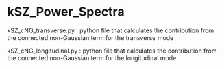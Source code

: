 # kSZ_Power_Spectra

kSZ_cNG_transverse.py : python file that calculates the contribution from the connected non-Gaussian term for the transverse mode

kSZ_cNG_longitudinal.py : python file that calculates the contribution from the connected non-Gaussian term for the longitudinal mode
